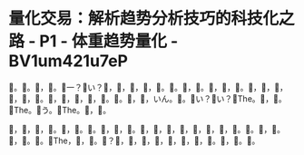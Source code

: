 # 量化交易：解析趋势分析技巧的科技化之路 - P1 - 体重趋势量化 - BV1um421u7eP

🎼。🎼。🎼，🎼。🎼一？🎼い？🎼，🎼，🎼，🎼，🎼。🎼。🎼，🎼。🎼，🎼，🎼。🎼，🎼，🎼，🎼，🎼，🎼。🎼，🎼，🎼，🎼，🎼。🎼。🎼，🎼，いん。🎼。🎼い？🎼い？🎼The。🎼，🎼。🎼The。🎼う。🎼The。🎼，🎼。

🎼，🎼，🎼，🎼。🎼，🎼。🎼。🎼，🎼，🎼。🎼，🎼，🎼，🎼，🎼，🎼，🎼，🎼。🎼。🎼，🎼。🎼，🎼。🎼。🎼The，🎼，🎼。🎼？🎼，🎼，🎼，🎼，🎼，🎼，🎼，🎼。🎼，🎼。🎼。

